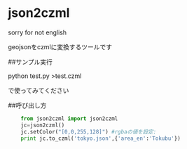 # json2czml

sorry for not english

geojsonをczmlに変換するツールです


##サンプル実行

python test.py >test.czml

で使ってみてください

##呼び出し方

```python:test.py
    from json2czml import json2czml
    jc=json2czml()
    jc.setColor("[0,0,255,128]") #rgbaの値を設定:
    print jc.to_czml('tokyo.json',{'area_en':'Tokubu'})
```
